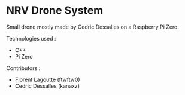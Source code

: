 # NRV Drone System

Small drone mostly made by Cedric Dessalles on a Raspberry Pi Zero.

Technologies used :
- C++
- Pi Zero

Contributors :
- Florent Lagoutte (ftwftw0)
- Cedric Dessalles (kanaxz)
